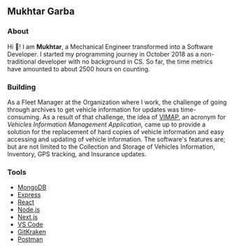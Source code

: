 ## Mukhtar Garba

### About

Hi 👋! I am **Mukhtar**, a Mechanical Engineer transformed into a Software Developer. I started my programming journey in October 2018 as a non-traditional developer with no background in CS. So far, the time metrics have amounted to about 2500 hours on counting.

### Building

As a Fleet Manager at the Organization where I work, the challenge of going through archives to get vehicle information for updates was time-consuming.
As a result of that challenge, the idea of [VIMAP](https://www.vimap.io/), an acronym for _Vehicles Information Management Application,_ came up to provide a solution for the replacement of hard copies of vehicle information and easy accessing and updating of vehicle information. The software's features are; but are not limited to the Collection and Storage of Vehicles Information, Inventory, GPS tracking, and Insurance updates.

### Tools

* [MongoDB](https://www.mongodb.com/)
* [Express](https://expressjs.com/)
* [React](https://reactjs.org/)
* [Node.js](https://nodejs.org/en/)
* [Next.js](https://nextjs.org/)
* [VS Code](https://code.visualstudio.com/)
* [GitKraken](https://www.gitkraken.com/)
* [Postman](https://www.postman.com/)
